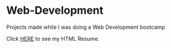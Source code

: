 # Web-Development
Projects made while I was doing a Web Development bootcamp

Click [HERE](https://emanuelrodriguezbedeman.github.io/Web-Development/HTML%20Resume/index.html) to see my HTML Resume.
